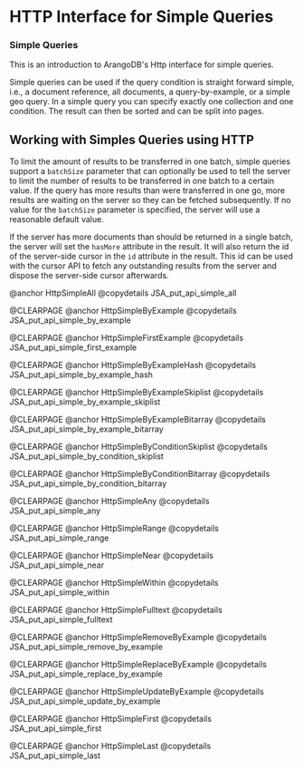 <a name="http_interface_for_simple_queries"></a>
# HTTP Interface for Simple Queries

<a name="simple_queries"></a>
### Simple Queries

This is an introduction to ArangoDB's Http interface for simple queries.

Simple queries can be used if the query condition is straight forward simple,
i.e., a document reference, all documents, a query-by-example, or a simple geo
query. In a simple query you can specify exactly one collection and one
condition. The result can then be sorted and can be split into pages.

<a name="working_with_simples_queries_using_http"></a>
## Working with Simples Queries using HTTP

To limit the amount of results to be transferred in one batch, simple queries
support a `batchSize` parameter that can optionally be used to tell the server
to limit the number of results to be transferred in one batch to a certain
value. If the query has more results than were transferred in one go, more
results are waiting on the server so they can be fetched subsequently. If no
value for the `batchSize` parameter is specified, the server will use a
reasonable default value.

If the server has more documents than should be returned in a single batch, the
server will set the `hasMore` attribute in the result. It will also return the
id of the server-side cursor in the `id` attribute in the result.  This id can
be used with the cursor API to fetch any outstanding results from the server and
dispose the server-side cursor afterwards.

@anchor HttpSimpleAll
@copydetails JSA_put_api_simple_all

@CLEARPAGE
@anchor HttpSimpleByExample
@copydetails JSA_put_api_simple_by_example

@CLEARPAGE
@anchor HttpSimpleFirstExample
@copydetails JSA_put_api_simple_first_example

@CLEARPAGE
@anchor HttpSimpleByExampleHash
@copydetails JSA_put_api_simple_by_example_hash

@CLEARPAGE
@anchor HttpSimpleByExampleSkiplist
@copydetails JSA_put_api_simple_by_example_skiplist

@CLEARPAGE
@anchor HttpSimpleByExampleBitarray
@copydetails JSA_put_api_simple_by_example_bitarray

@CLEARPAGE
@anchor HttpSimpleByConditionSkiplist
@copydetails JSA_put_api_simple_by_condition_skiplist

@CLEARPAGE
@anchor HttpSimpleByConditionBitarray
@copydetails JSA_put_api_simple_by_condition_bitarray

@CLEARPAGE
@anchor HttpSimpleAny
@copydetails JSA_put_api_simple_any

@CLEARPAGE
@anchor HttpSimpleRange
@copydetails JSA_put_api_simple_range

@CLEARPAGE
@anchor HttpSimpleNear
@copydetails JSA_put_api_simple_near

@CLEARPAGE
@anchor HttpSimpleWithin
@copydetails JSA_put_api_simple_within

@CLEARPAGE
@anchor HttpSimpleFulltext
@copydetails JSA_put_api_simple_fulltext

@CLEARPAGE
@anchor HttpSimpleRemoveByExample
@copydetails JSA_put_api_simple_remove_by_example

@CLEARPAGE
@anchor HttpSimpleReplaceByExample
@copydetails JSA_put_api_simple_replace_by_example

@CLEARPAGE
@anchor HttpSimpleUpdateByExample
@copydetails JSA_put_api_simple_update_by_example

@CLEARPAGE
@anchor HttpSimpleFirst
@copydetails JSA_put_api_simple_first

@CLEARPAGE
@anchor HttpSimpleLast
@copydetails JSA_put_api_simple_last

